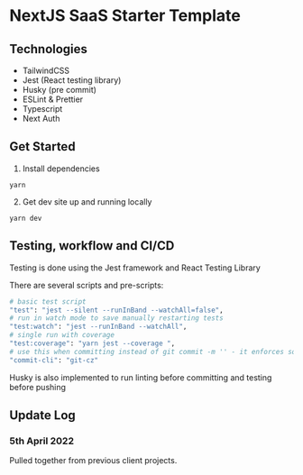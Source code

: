 # NextJS SaaS Starter Template 

## Technologies 
- TailwindCSS
- Jest (React testing library)
- Husky (pre commit)
- ESLint & Prettier  
- Typescript 
- Next Auth

## Get Started

1. Install dependencies

```
yarn
```

2. Get dev site up and running locally

```
yarn dev
```

## Testing, workflow and CI/CD

Testing is done using the Jest framework and React Testing Library

There are several scripts and pre-scripts:

```bash
# basic test script
"test": "jest --silent --runInBand --watchAll=false",
# run in watch mode to save manually restarting tests
"test:watch": "jest --runInBand --watchAll",
# single run with coverage
"test:coverage": "yarn jest --coverage ",
# use this when committing instead of git commit -m '' - it enforces solid git commit messages making it easier to see past work
"commit-cli": "git-cz"
```

Husky is also implemented to run linting before committing and testing before pushing


## Update Log 

### 5th April 2022
Pulled together from previous client projects. 

